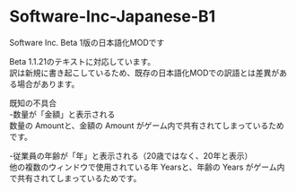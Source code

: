 # Software-Inc-Japanese-B1

Software Inc. Beta 1版の日本語化MODです

Beta 1.1.21のテキストに対応しています。<br>
訳は新規に書き起こしているため、既存の日本語化MODでの訳語とは差異がある場合があります。

既知の不具合<br>
-数量が「金額」と表示される<br>
  数量の Amountと、金額の Amount がゲーム内で共有されてしまっているためです。<br>

-従業員の年齢が「年」と表示される（20歳ではなく、20年と表示）<br>
  他の複数のウィンドウで使用されている年 Yearsと、年齢の Years がゲーム内で共有されてしまっているためです。<br>
